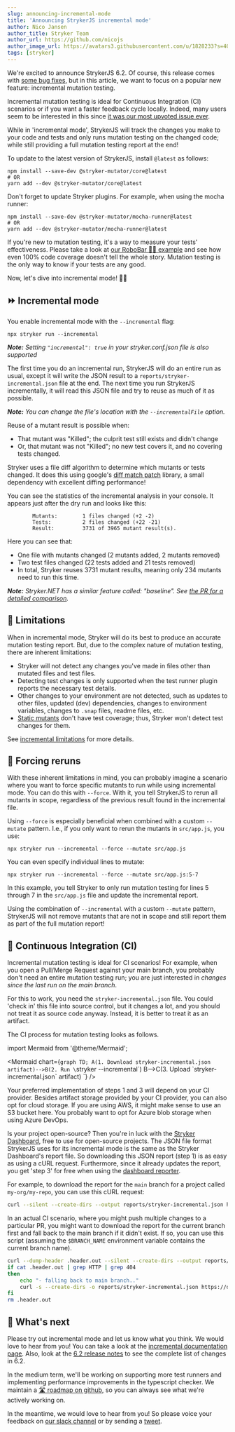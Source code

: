 ```yaml
---
slug: announcing-incremental-mode
title: 'Announcing StrykerJS incremental mode'
author: Nico Jansen
author_title: Stryker Team
author_url: https://github.com/nicojs
author_image_url: https://avatars3.githubusercontent.com/u/1828233?s=400&u=fec18ad3776aaafec54c49bbd7173a841ae7ea59&v=4
tags: [stryker]
---
```


We're excited to announce StrykerJS 6.2. Of course, this release comes with [some bug fixes](https://github.com/stryker-mutator/stryker-js/releases/tag/v6.2.0), but in this article, we want to focus on a popular new feature: incremental mutation testing.

Incremental mutation testing is ideal for Continuous Integration (CI) scenarios or if you want a faster feedback cycle locally. Indeed, many users seem to be interested in this since [it was our most upvoted issue ever](https://github.com/stryker-mutator/stryker-js/issues/2753).

While in 'incremental mode', StrykerJS will track the changes you make to your code and tests and only runs mutation testing on the changed code; while still providing a full mutation testing report at the end!

<!-- truncate -->

To update to the latest version of StrykerJS, install `@latest` as follows:

```shell
npm install --save-dev @stryker-mutator/core@latest
# OR
yarn add --dev @stryker-mutator/core@latest
```

Don't forget to update Stryker plugins. For example, when using the mocha runner:

```shell
npm install --save-dev @stryker-mutator/mocha-runner@latest
# OR
yarn add --dev @stryker-mutator/mocha-runner@latest
```

If you're new to mutation testing, it's a way to measure your tests' effectiveness. Please take a look at [our RoboBar 🤖🍷 example](https://stryker-mutator.io/example) and see how even 100% code coverage doesn't tell the whole story. Mutation testing is the only way to know if your tests are any good.

Now, let's dive into incremental mode! 🏊‍♂️

## ⏩ Incremental mode

You enable incremental mode with the `--incremental` flag:

```
npx stryker run --incremental
```

_**Note:** Setting `"incremental": true` in your stryker.conf.json file is also supported_

The first time you do an incremental run, StrykerJS will do an entire run as usual, except it will write the JSON result to a `reports/stryker-incremental.json` file at the end. The next time you run StrykerJS incrementally, it will read this JSON file and try to reuse as much of it as possible. 

_**Note:** You can change the file's location with the `--incrementalFile` option._

Reuse of a mutant result is possible when:
- That mutant was "Killed"; the culprit test still exists and didn't change
- Or, that mutant was not "Killed"; no new test covers it, and no covering tests changed.

Stryker uses a file diff algorithm to determine which mutants or tests changed. It does this using google's [diff match patch](https://github.com/google/diff-match-patch) library, a small dependency with excellent diffing performance!

You can see the statistics of the incremental analysis in your console. It appears just after the dry run and looks like this:

```
        Mutants:        1 files changed (+2 -2)
        Tests:          2 files changed (+22 -21)
        Result:         3731 of 3965 mutant result(s).
```

Here you can see that:
- One file with mutants changed (2 mutants added, 2 mutants removed)
- Two test files changed (22 tests added and 21 tests removed)
- In total, Stryker reuses 3731 mutant results, meaning only 234 mutants need to run this time.

_**Note:** Stryker.NET has a similar feature called: "baseline". See [the PR for a detailed comparison](https://github.com/stryker-mutator/stryker-js/pull/3609#issuecomment-1170009387)._

## 🥢 Limitations

When in incremental mode, Stryker will do its best to produce an accurate mutation testing report. But, due to the complex nature of mutation testing, there are inherent limitations: 

- Stryker will not detect any changes you've made in files other than mutated files and test files.
- Detecting test changes is only supported when the test runner plugin reports the necessary test details.
- Other changes to your environment are not detected, such as updates to other files, updated (dev) dependencies, changes to environment variables, changes to `.snap` files, readme files, etc.
- [Static mutants](../../docs/mutation-testing-elements/static-mutants/) don't have test coverage; thus, Stryker won't detect test changes for them.

See [incremental limitations](../../docs/stryker-js/incremental/#limitations) for more details.

## 🔨 Forcing reruns

With these inherent limitations in mind, you can probably imagine a scenario where you want to force specific mutants to run while using incremental mode. You can do this with `--force`. With it, you tell StrykerJS to rerun all mutants in scope, regardless of the previous result found in the incremental file.

Using `--force` is especially beneficial when combined with a custom `--mutate` pattern. I.e., if you only want to rerun the mutants in `src/app.js`, you use:

```
npx stryker run --incremental --force --mutate src/app.js
```

You can even specify individual lines to mutate:

```
npx stryker run --incremental --force --mutate src/app.js:5-7
```

In this example, you tell Stryker to only run mutation testing for lines 5 through 7 in the `src/app.js` file and update the incremental report.

Using the combination of `--incremental` with a custom `--mutate` pattern, StrykerJS will not remove mutants that are not in scope and still report them as part of the full mutation report!

## 🔁 Continuous Integration (CI)

Incremental mutation testing is ideal for CI scenarios! For example, when you open a Pull/Merge Request against your main branch, you probably don't need an entire mutation testing run; you are just interested in _changes since the last run on the main branch_. 

For this to work, you need the `stryker-incremental.json` file. You could 'check in' this file into source control, but it changes a lot, and you should not treat it as source code anyway. Instead, it is better to treat it as an artifact.

The CI process for mutation testing looks as follows.

import Mermaid from '@theme/Mermaid';

<Mermaid chart={`graph TD;
    A(1. Download stryker-incremental.json artifact)-->B(2. Run \`stryker --incremental\`)
    B-->C(3. Upload \`stryker-incremental.json\` artifact)
`} />

Your preferred implementation of steps 1 and 3 will depend on your CI provider. Besides artifact storage provided by your CI provider, you can also opt for cloud storage. If you are using AWS, it might make sense to use an S3 bucket here. You probably want to opt for Azure blob storage when using Azure DevOps.

Is your project open-source? Then you're in luck with the [Stryker Dashboard](https://dashboard.stryker-mutator.io), free to use for open-source projects. The JSON file format StrykerJS uses for its incremental mode is the same as the Stryker Dashboard's report file. So downloading this JSON report (step 1) is as easy as using a cURL request. Furthermore, since it already updates the report, you get 'step 3' for free when using the [dashboard reporter](../../docs/General/dashboard/).

For example, to download the report for the `main` branch for a project called `my-org/my-repo`, you can use this cURL request:

```bash
curl --silent --create-dirs --output reports/stryker-incremental.json https://dashboard.stryker-mutator.io/api/reports/github.com/my-org/my-repo/main
```

In an actual CI scenario, where you might push multiple changes to a particular PR, you might want to download the report for the current branch first and fall back to the main branch if it didn't exist. If so, you can use this script (assuming the `$BRANCH_NAME` environment variable contains the current branch name).

```bash
curl --dump-header .header.out --silent --create-dirs --output reports/stryker-incremental.json https://dashboard.stryker-mutator.io/api/reports/github.com/my-org/my-repo/$BRANCH_NAME
if cat .header.out | grep HTTP | grep 404
then
    echo "- falling back to main branch.."
    curl -s --create-dirs -o reports/stryker-incremental.json https://dashboard.stryker-mutator.io/api/reports/github.com/my-org/my-repo/main
fi
rm .header.out 
```

## 🔮 What's next

Please try out incremental mode and let us know what you think. We would love to hear from you! You can take a look at the [incremental documentation page](../../docs/stryker-js/incremental). Also, look at the [6.2 release notes](https://github.com/stryker-mutator/stryker-js/releases/tag/v6.2.0) to see the complete list of changes in 6.2. 

In the medium term, we'll be working on supporting more test runners and implementing performance improvements in the typescript checker. We maintain a [🛣 roadmap on github](https://github.com/stryker-mutator/stryker-js/wiki/Roadmap), so you can always see what we're actively working on.

In the meantime, we would love to hear from you! So please voice your feedback on [our slack channel](https://join.slack.com/t/stryker-mutator/shared_invite/enQtOTUyMTYyNTg1NDQ0LTU4ODNmZDlmN2I3MmEyMTVhYjZlYmJkOThlNTY3NTM1M2QxYmM5YTM3ODQxYmJjY2YyYzllM2RkMmM1NjNjZjM) or by sending a [tweet](https://twitter.com/stryker_mutator/).